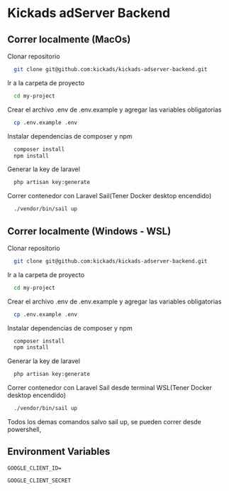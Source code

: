 
# Kickads adServer Backend




## Correr localmente (MacOs)

Clonar repositorio

```bash
  git clone git@github.com:kickads/kickads-adserver-backend.git
```

Ir a la carpeta de proyecto

```bash
  cd my-project
```

Crear el archivo .env de .env.example y agregar las variables obligatorias

```bash
  cp .env.example .env
```

Instalar dependencias de composer y npm

```bash
  composer install
  npm install
```

Generar la key de laravel

```bash
  php artisan key:generate
```

Correr contenedor con Laravel Sail(Tener Docker desktop encendido)

```bash
  ./vendor/bin/sail up
```

## Correr localmente (Windows - WSL)
Clonar repositorio

```bash
  git clone git@github.com:kickads/kickads-adserver-backend.git
```

Ir a la carpeta de proyecto

```bash
  cd my-project
```

Crear el archivo .env de .env.example y agregar las variables obligatorias

```bash
  cp .env.example .env
```

Instalar dependencias de composer y npm

```bash
  composer install
  npm install
```

Generar la key de laravel

```bash
  php artisan key:generate
```

Correr contenedor con Laravel Sail desde terminal WSL(Tener Docker desktop encendido)

```bash
  ./vendor/bin/sail up
```
Todos los demas comandos salvo sail up, se pueden correr desde powershell,
    
## Environment Variables

`GOOGLE_CLIENT_ID=`

`GOOGLE_CLIENT_SECRET`


